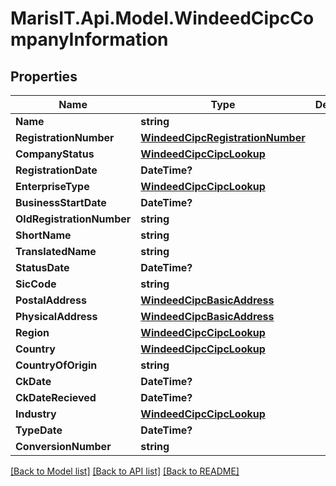 
# MarisIT.Api.Model.WindeedCipcCompanyInformation

## Properties

Name | Type | Description | Notes
------------ | ------------- | ------------- | -------------
**Name** | **string** |  | [optional] 
**RegistrationNumber** | [**WindeedCipcRegistrationNumber**](WindeedCipcRegistrationNumber.md) |  | [optional] 
**CompanyStatus** | [**WindeedCipcCipcLookup**](WindeedCipcCipcLookup.md) |  | [optional] 
**RegistrationDate** | **DateTime?** |  | [optional] 
**EnterpriseType** | [**WindeedCipcCipcLookup**](WindeedCipcCipcLookup.md) |  | [optional] 
**BusinessStartDate** | **DateTime?** |  | [optional] 
**OldRegistrationNumber** | **string** |  | [optional] 
**ShortName** | **string** |  | [optional] 
**TranslatedName** | **string** |  | [optional] 
**StatusDate** | **DateTime?** |  | [optional] 
**SicCode** | **string** |  | [optional] 
**PostalAddress** | [**WindeedCipcBasicAddress**](WindeedCipcBasicAddress.md) |  | [optional] 
**PhysicalAddress** | [**WindeedCipcBasicAddress**](WindeedCipcBasicAddress.md) |  | [optional] 
**Region** | [**WindeedCipcCipcLookup**](WindeedCipcCipcLookup.md) |  | [optional] 
**Country** | [**WindeedCipcCipcLookup**](WindeedCipcCipcLookup.md) |  | [optional] 
**CountryOfOrigin** | **string** |  | [optional] 
**CkDate** | **DateTime?** |  | [optional] 
**CkDateRecieved** | **DateTime?** |  | [optional] 
**Industry** | [**WindeedCipcCipcLookup**](WindeedCipcCipcLookup.md) |  | [optional] 
**TypeDate** | **DateTime?** |  | [optional] 
**ConversionNumber** | **string** |  | [optional] 

[[Back to Model list]](../README.md#documentation-for-models)
[[Back to API list]](../README.md#documentation-for-api-endpoints)
[[Back to README]](../README.md)

